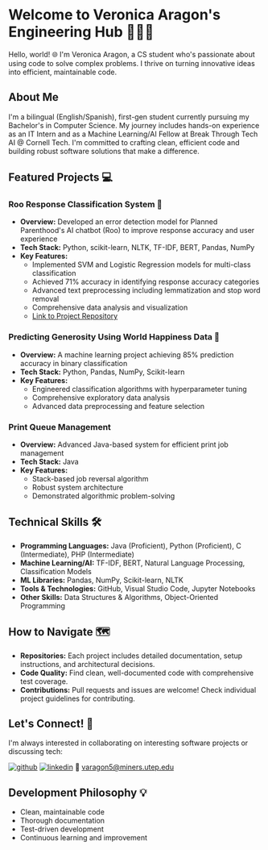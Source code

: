 # Welcome to Veronica Aragon's Engineering Hub 👩‍💻🚀

Hello, world! 🌐 I'm Veronica Aragon, a CS student who's passionate about using code to solve complex problems. I thrive on turning innovative ideas into efficient, maintainable code.

## About Me
I'm a bilingual (English/Spanish), first-gen student currently pursuing my Bachelor's in Computer Science. My journey includes hands-on experience as an IT Intern and as a Machine Learning/AI Fellow at Break Through Tech AI @ Cornell Tech. I'm committed to crafting clean, efficient code and building robust software solutions that make a difference.

## Featured Projects 💻

### Roo Response Classification System 🏥
- **Overview:** Developed an error detection model for Planned Parenthood's AI chatbot (Roo) to improve response accuracy and user experience
- **Tech Stack:** Python, scikit-learn, NLTK, TF-IDF, BERT, Pandas, NumPy
- **Key Features:** 
  - Implemented SVM and Logistic Regression models for multi-class classification
  - Achieved 71% accuracy in identifying response accuracy categories
  - Advanced text preprocessing including lemmatization and stop word removal
  - Comprehensive data analysis and visualization
  - [Link to Project Repository]([https://github.com/plannedparenthood/ai-studio-2024-1a](https://github.com/veronicaragon/Roo-Classification-AI-Studio))

### Predicting Generosity Using World Happiness Data 🌟
- **Overview:** A machine learning project achieving 85% prediction accuracy in binary classification
- **Tech Stack:** Python, Pandas, NumPy, Scikit-learn
- **Key Features:** 
  - Engineered classification algorithms with hyperparameter tuning
  - Comprehensive exploratory data analysis
  - Advanced data preprocessing and feature selection

### Print Queue Management
- **Overview:** Advanced Java-based system for efficient print job management
- **Tech Stack:** Java
- **Key Features:**
  - Stack-based job reversal algorithm
  - Robust system architecture
  - Demonstrated algorithmic problem-solving

## Technical Skills 🛠️
- **Programming Languages:** Java (Proficient), Python (Proficient), C (Intermediate), PHP (Intermediate)
- **Machine Learning/AI:** TF-IDF, BERT, Natural Language Processing, Classification Models
- **ML Libraries:** Pandas, NumPy, Scikit-learn, NLTK
- **Tools & Technologies:** GitHub, Visual Studio Code, Jupyter Notebooks
- **Other Skills:** Data Structures & Algorithms, Object-Oriented Programming

## How to Navigate 🗺️
- **Repositories:** Each project includes detailed documentation, setup instructions, and architectural decisions.
- **Code Quality:** Find clean, well-documented code with comprehensive test coverage.
- **Contributions:** Pull requests and issues are welcome! Check individual project guidelines for contributing.

## Let's Connect! 🤝
I'm always interested in collaborating on interesting software projects or discussing tech:

[![github](https://img.shields.io/badge/GitHub-000000?style=for-the-badge&logo=GitHub&logoColor=white)](https://github.com/veronicaaragon)
[![linkedin](https://img.shields.io/badge/LinkedIn-000000?style=for-the-badge&logo=LinkedIn&logoColor=blue)](https://www.linkedin.com/in/veronicaragon/)
📧 varagon5@miners.utep.edu

## Development Philosophy 💡
- Clean, maintainable code
- Thorough documentation
- Test-driven development
- Continuous learning and improvement
